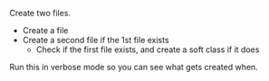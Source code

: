 Create two files.

- Create a file
- Create a second file if the 1st file exists
  - Check if the first file exists, and create a soft class if it does

Run this in verbose mode so you can see what gets created when.
